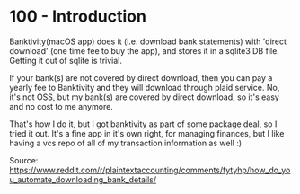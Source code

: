 # 100 - Introduction

Banktivity(macOS app) does it (i.e. download bank statements) with 'direct download' (one time fee to buy the app), and stores it in a sqlite3 DB file. Getting it out of sqlite is trivial.

If your bank(s) are not covered by direct download, then you can pay a yearly fee to Banktivity and they will download through plaid service. No, it's not OSS, but my bank(s) are covered by direct download, so it's easy and no cost to me anymore.

That's how I do it, but I got banktivity as part of some package deal, so I tried it out. It's a fine app in it's own right, for managing finances, but I like having a vcs repo of all of my transaction information as well :)

Source: https://www.reddit.com/r/plaintextaccounting/comments/fytyhp/how_do_you_automate_downloading_bank_details/
